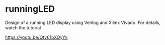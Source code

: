 # runningLED
Design of a running LED display using Verilog and Xilinx Vivado. For details, watch the tutorial

https://youtu.be/Qtv61bXQyYk
